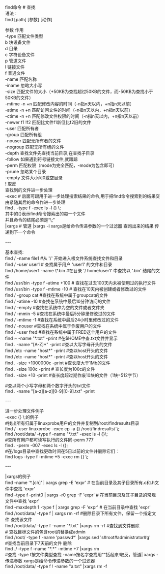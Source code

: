 find命令 \# 查找  
语法：  
find [path] [参数] [动作]  
  
参数 作用  
-type 匹配文件类型  
b 块设备文件  
d 目录  
c 字符设备文件  
p 管道文件  
l 链接文件  
f 普通文件  
-name 匹配名称  
-iname 忽略大小写  
-size 匹配文件的大小（+50KB为查找超过50KB的文件，而-50KB为查找小于50KB的文件）  
-mtime -n +n 匹配修改内容的时间（-n指n天以内，+n指n天以前）  
-atime -n +n 匹配访问文件的时间（-n指n天以内，+n指n天以前）  
-ctime -n +n 匹配修改文件权限的时间（-n指n天以内，+n指n天以前）  
-newer f1 !f2 匹配比文件f1新但比f2旧的文件  
-user 匹配所有者  
-group 匹配所有组  
-nouser 匹配无所有者的文件  
-nogroup 匹配无所有组的文件  
-depth 查找文件先查找当前目录,在查找子目录  
-follow 如果遇到符号链接文件,就跟踪  
-perm 匹配权限（mode为完全匹配，-mode为包含即可）  
-prune 忽略某个目录  
-empty 文件大小问0或空目录  
! 取反  
查找到的文件进一步处理  
-exec \#
后面可跟用于进一步处理搜索结果的命令,用于把find命令搜索到的结果交由紧随其后的命令作进一步处理  
find . -type f -exec ls -l {} \\;  
其中的{}表示find命令搜索出的每一个文件  
并且命令的结尾必须是“\\;”  
\|xargs \# 管道 \|xargs -i xargs是给命令传递参数的一个过滤器 查询出来的结果
传递到下一个命令

\---

基本查找:  
find / -name file1 \#从 '/' 开始进入根文件系统查找文件和目录  
find / -user user1 \# 查找属于用户 'user1' 的文件和目录  
find /home/user1 -name \\\*.bin \#在目录 '/ home/user1' 中查找以 '.bin'
结尾的文件  
find /usr/bin -type f -atime +100 \# 查找在过去100天内未被使用过的执行文件  
find /usr/bin -type f -mtime -10 \# 查找在10天内被创建或者修改过的文件  
find / -group cat \#查找在系统中属于groupcat的文件  
find / -atime -10 \#查找在系统中最后10分钟访问的文件  
find / -empty \#查找在系统中为空的文件或者文件夹  
find / -mmin -5 \#查找在系统中最后5分钟里修改过的文件  
find / -mtime -1 \#查找在系统中最后24小时里修改过的文件  
find / -nouser \#查找在系统中属于作废用户的文件  
find / -user fred \#查找在系统中属于FRED这个用户的文件  
find \~ -name "\*.txt" -print \#在\$HOME中查.txt文件并显示  
find . -name "[A-Z]\*" -print \#查以大写字母开头的文件  
find /etc -name "host\*" -print \#查以host开头的文件  
find /etc -name "host\*" -print \#查以host开头的文件  
find . -size +1000000c -print \#查长度大于1Mb的文件  
find . -size 100c -print \# 查长度为100c的文件  
find . -size +10 -print \#查长度超过期作废10块的文件（1块=512字节）  
  
\#查以两个小写字母和两个数字开头的txt文件  
find . -name "[a-z][a-z][0-9][0-9].txt" -print

\---

进一步处理文件例子  
-exec {} \\;的例子  
\#找出所有归属于linuxprobe用户的文件并复制到/root/findresults目录  
find / -user linuxprobe -exec cp -a {} /root/findresults/ \\;  
find /root/data/ -type f -name "\*.txt" -exec ls -l {}\\;  
\#查所有用户都可读写执行的文件同-perm 777  
find . -perm -007 -exec ls -l {};  
\#在/logs目录中查找更改时间在5日以前的文件并删除它们：  
find logs -type f -mtime +5 -exec rm {} \\;

\---

\|xargs的例子  
find -name '\*.[ch]' \| xargs grep -E 'expr' \#
在当前目录及其子目录所有.c和.h文件中查找 'expr'  
find -type f -print0 \| xargs -r0 grep -F 'expr' \#
在当前目录及其子目录的常规文件中查找 'expr'  
find -maxdepth 1 -type f \| xargs grep -F 'expr' \# 在当前目录中查找 'expr'  
find /root/data/ -type f \| xargs rm -rf \#删除目录下所有文件，保留一个指定文件
查找该文件  
find /root/data/ -type f -name "\*.txt" \|xargs rm -rf \#查找到文件删除  
\# 查找目标文件的包含root的替换成admin  
find /root/ -type f -name 'passwd\*' \|xargs sed 's\#root\#administrator\#g'  
\#查找当前目录下7天前的文件 删除  
find ./ -type f -name "\*.\*" -mtime +7 \|xargs rm  
\#查找 -type f按文件类型查找 -name按名字查找用""括起来!取反，管道\| xargs
-传递参数 xargs是给命令传递参数的一个过滤器  
find /root/data/ -type f ! -name "a.txt" \|xargs rm -f
